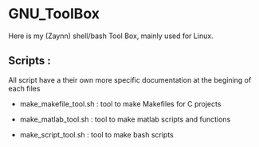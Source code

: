 
# GNU_ToolBox


Here is my (Zaynn) shell/bash Tool Box, mainly used for Linux. 


## Scripts :


All script have a their own more specific documentation at the begining of each files

- make_makefile_tool.sh	: tool to make Makefiles for C projects

- make_matlab_tool.sh	: tool to make matlab scripts and functions

- make_script_tool.sh	: tool to make bash scripts
